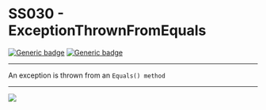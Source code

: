 # SS030 - ExceptionThrownFromEquals

[![Generic badge](https://img.shields.io/badge/Severity-Warning-yellow.svg)](https://shields.io/) [![Generic badge](https://img.shields.io/badge/CodeFix-Yes-green.svg)](https://shields.io/)

---

An exception is thrown from an `Equals() method`

---

![](./attachments/SS001.gif)